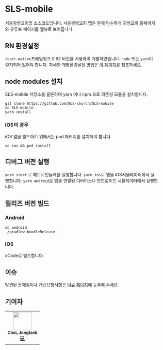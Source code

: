 # SLS-mobile
서울광염교회앱 소스코드입니다.
서울광염교회 앱은 현재 단순하게 광염교회 홈페이지와 유튜브 페이지를 웹뷰로 보여줍니다.

## RN 환경설정
`react-native`프레임워크 0.62 버전을 사용하여 개발하였습니다.
`node` 또는 `yarn`이 설치되어 있어야 합니다. 
자세한 개발환경설정 방법은 [이 페이지](https://reactnative.dev/docs/environment-setup)를 참조하세요.

## node modules 설치
SLS-mobile 저장소를 클론하여 yarn 이나 npm 으로 의존성 모듈을 설치합니다. 
```
git clone https://github.com/SLS-church/SLS-mobile
cd SLS-mobile
yarn install
```
### iOS의 경우
iOS 앱을 빌드하기 위해서는 pod 패키지를 설치해야 합니다. 
```
cd ios && pod install
```

## 디버그 버전 실행
`yarn start` 로 메트로번들러를 실행합니다. 
`yarn ios`로 앱을 iOS시뮬레이터에서 실행합니다.
`yarn android`로 앱을 연결된 디바이스나 안드로이드 시뮬레이터에서 실행합니다. 


## 릴리즈 버전 빌드
### Android
```
cd android
./gradlew bundleRelease
```
### iOS
xCode로 빌드합니다.

## 이슈
발견된 문제점이나 개선요청사항은 [이슈 페이지](https://github.com/SLS-church/SLS-mobile/issues)에 등록해 주세요.

## 기여자
<!-- ALL-CONTRIBUTORS-LIST:START - Do not remove or modify this section -->
<!-- prettier-ignore-start -->
<!-- markdownlint-disable -->
<table>
  <tr>
    <td align="center">
      <a href="https://github.com/JongtaekChoi">
      <img src="https://avatars1.githubusercontent.com/u/17980230?v=4" width="60px;" alt=""/>
      <br />
      <sub><b>Choi, Jongtaek</b></sub>
      </a>
      <br />
      <a href="https://github.com/SLS-church/SLS-mobile/commits?author=JongtaekChoi" title="Code">💻</a> 
    </td>
  </tr>
</table>

<!-- markdownlint-enable -->
<!-- prettier-ignore-end -->
<!-- ALL-CONTRIBUTORS-LIST:END -->

